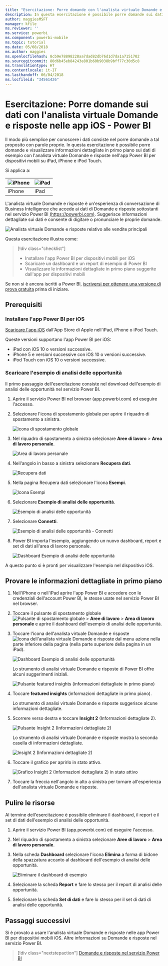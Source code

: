 ```yaml
---
title: "Esercitazione: Porre domande con l'analista virtuale Domande e risposte nelle app iOS - Power BI"
description: In questa esercitazione è possibile porre domande sui dati di esempio con parole proprie con l'analista virtuale Domande e risposte nell'app Power BI per dispositivi mobili sul dispositivo iOS.
author: maggiesMSFT
manager: kfile
ms.reviewer: ''
ms.service: powerbi
ms.component: powerbi-mobile
ms.topic: tutorial
ms.date: 05/08/2018
ms.author: maggies
ms.openlocfilehash: 8cb9e78898228aa7dad82db76d1d7da1a7151702
ms.sourcegitcommit: 80d6b45eb84243e801b60b9038b9bff77c30d5c8
ms.translationtype: HT
ms.contentlocale: it-IT
ms.lasthandoff: 06/04/2018
ms.locfileid: "34561426"
---
```

# <a name="tutorial-ask-questions-about-your-data-with-the-qa-virtual-analyst-in-ios-apps---power-bi"></a>Esercitazione: Porre domande sui dati con l'analista virtuale Domande e risposte nelle app iOS - Power BI

Il modo più semplice per conoscere i dati consiste nel porre domande a tal proposito con parole proprie. In questa esercitazione è possibile porre domande e visualizzare informazioni dettagliate in primo piano sui dati di esempio con l'analista virtuale Domande e risposte nell'app Power BI per dispositivi mobili su iPad, iPhone e iPod Touch. 

Si applica a:

| ![iPhone](media/tutorial-mobile-apps-ios-qna/iphone-logo-50-px.png) | ![iPad](media/tutorial-mobile-apps-ios-qna/ipad-logo-50-px.png) |
|:--- |:--- |
| iPhone |iPad |

L'analista virtuale Domande e risposte è un'esperienza di conversazione di Business Intelligence che accede ai dati di Domande e risposte sottostanti nel servizio Power BI [(https://powerbi.com)](https://powerbi.com). Suggerisce informazioni dettagliate sui dati e consente di digitare o pronunciare le proprie domande.

![Analista virtuale Domande e risposte relativo alle vendite principali](media/tutorial-mobile-apps-ios-qna/power-bi-ios-q-n-a-top-sale-intro.png)

Questa esercitazione illustra come:

> [!div class="checklist"]
> * Installare l'app Power BI per dispositivi mobili per iOS
> * Scaricare un dashboard e un report di esempio di Power BI
> * Visualizzare le informazioni dettagliate in primo piano suggerite dall'app per dispositivi mobili

Se non si è ancora iscritti a Power BI, [iscriversi per ottenere una versione di prova gratuita](https://app.powerbi.com/signupredirect?pbi_source=web) prima di iniziare.

## <a name="prerequisites"></a>Prerequisiti

### <a name="install-the-power-bi-for-ios-app"></a>Installare l'app Power BI per iOS
[Scaricare l'app iOS](http://go.microsoft.com/fwlink/?LinkId=522062 "Scaricare l'app iPhone") dall'App Store di Apple nell'iPad, iPhone o iPod Touch.

Queste versioni supportano l'app Power BI per iOS:
- iPad con iOS 10 o versioni successive.
- iPhone 5 e versioni successive con iOS 10 o versioni successive. 
- iPod Touch con iOS 10 o versioni successive.

### <a name="download-the-opportunity-analysis-sample"></a>Scaricare l'esempio di analisi delle opportunità
Il primo passaggio dell'esercitazione consiste nel download dell'esempio di analisi delle opportunità nel servizio Power BI.

1. Aprire il servizio Power BI nel browser (app.powerbi.com) ed eseguire l'accesso.

1. Selezionare l'icona di spostamento globale per aprire il riquadro di spostamento a sinistra.

    ![icona di spostamento globale](media/tutorial-mobile-apps-ios-qna/power-bi-android-quickstart-global-nav-icon.png)

2. Nel riquadro di spostamento a sinistra selezionare **Aree di lavoro** > **Area di lavoro personale**.

    ![Area di lavoro personale](media/tutorial-mobile-apps-ios-qna/power-bi-android-quickstart-my-workspace.png)

3. Nell'angolo in basso a sinistra selezionare **Recupera dati**.
   
    ![Recupera dati](media/tutorial-mobile-apps-ios-qna/power-bi-get-data.png)

3. Nella pagina Recupera dati selezionare l'icona **Esempi**.
   
   ![Icona Esempi](media/tutorial-mobile-apps-ios-qna/power-bi-samples-icon.png)

4. Selezionare **Esempio di analisi delle opportunità**.
 
    ![Esempio di analisi delle opportunità](media/tutorial-mobile-apps-ios-qna/power-bi-oa.png)
 
8. Selezionare **Connetti**.  
  
   ![Esempio di analisi delle opportunità - Connetti](media/tutorial-mobile-apps-ios-qna/opportunity-connect.png)
   
5. Power BI importa l'esempio, aggiungendo un nuovo dashboard, report e set di dati all'area di lavoro personale.
   
   ![Dashboard Esempio di analisi delle opportunità](media/tutorial-mobile-apps-ios-qna/power-bi-service-opportunity-sample.png)

A questo punto si è pronti per visualizzare l'esempio nel dispositivo iOS.

## <a name="try-featured-insights"></a>Provare le informazioni dettagliate in primo piano
1. Nell'iPhone o nell'iPad aprire l'app Power BI e accedere con le credenziali dell'account Power BI, le stesse usate nel servizio Power BI nel browser.

1.  Toccare il pulsante di spostamento globale ![Pulsante di spostamento globale](media/mobile-ipad-app-get-started/power-bi-iphone-global-nav-button.png) > **Aree di lavoro** > **Area di lavoro personale** e aprire il dashboard dell'esempio di analisi delle opportunità.

2. Toccare l'icona dell'analista virtuale Domande e risposte ![Icona dell'analista virtuale Domande e risposte](media/tutorial-mobile-apps-ios-qna/power-bi-ios-q-n-a-icon.png) dal menu azione nella parte inferiore della pagina (nella parte superiore della pagina in un iPad).

     ![Dashboard Esempio di analisi delle opportunità](media/tutorial-mobile-apps-ios-qna/power-bi-ios-qna-opportunity-analysis.png)

     Lo strumento di analisi virtuale Domande e risposte di Power BI offre alcuni suggerimenti iniziali.

     ![Pulsante featured insights (informazioni dettagliate in primo piano)](media/tutorial-mobile-apps-ios-qna/power-bi-ios-qna-suggest-insights.png)
3. Toccare **featured insights** (informazioni dettagliate in primo piano).

     Lo strumento di analisi virtuale Domande e risposte suggerisce alcune informazioni dettagliate.
4. Scorrere verso destra e toccare **Insight 2** (Informazioni dettagliate 2).

    ![Pulsante Insight 2 (Informazioni dettagliate 2)](media/tutorial-mobile-apps-ios-qna/power-bi-ios-qna-suggest-insight-2.png)

     Lo strumento di analisi virtuale Domande e risposte mostra la seconda casella di informazioni dettagliate.

    ![Insight 2 (Informazioni dettagliate 2)](media/tutorial-mobile-apps-ios-qna/power-bi-ios-qna-show-insight-2.png)
5. Toccare il grafico per aprirlo in stato attivo.

    ![Grafico Insight 2 (Informazioni dettagliate 2) in stato attivo](media/tutorial-mobile-apps-ios-qna/power-bi-ios-qna-open-insight-2.png)
6. Toccare la freccia nell'angolo in alto a sinistra per tornare all'esperienza dell'analista virtuale Domande e risposte.

## <a name="clean-up-resources"></a>Pulire le risorse

Al termine dell'esercitazione è possibile eliminare il dashboard, il report e il set di dati dell'esempio di analisi delle opportunità.

1. Aprire il servizio Power BI (app.powerbi.com) ed eseguire l'accesso.

2. Nel riquadro di spostamento a sinistra selezionare **Aree di lavoro** > **Area di lavoro personale**.

3. Nella scheda **Dashboard** selezionare l'icona **Elimina** a forma di bidone della spazzatura accanto al dashboard dell'esempio di analisi delle opportunità.

    ![Eliminare il dashboard di esempio](media/tutorial-mobile-apps-ios-qna/power-bi-service-delete-opportunity-sample.png)

4. Selezionare la scheda **Report** e fare lo stesso per il report di analisi delle opportunità.

5. Selezionare la scheda **Set di dati** e fare lo stesso per il set di dati di analisi delle opportunità.


## <a name="next-steps"></a>Passaggi successivi

Si è provato a usare l'analista virtuale Domande e risposte nelle app Power BI per dispositivi mobili iOS. Altre informazioni su Domande e risposte nel servizio Power BI.
> [!div class="nextstepaction"]
> [Domande e risposte nel servizio Power BI](power-bi-q-and-a.md)

